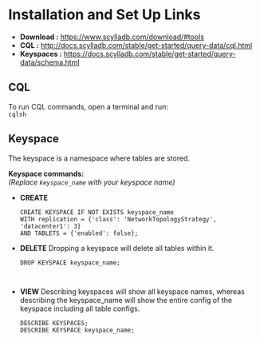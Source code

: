 # Installation and Set Up Links

- **Download   :** https://www.scylladb.com/download/#tools  
- **CQL        :** http://docs.scylladb.com/stable/get-started/query-data/cql.html  
- **Keyspaces  :** https://docs.scylladb.com/stable/get-started/query-data/schema.html  

## CQL

To run CQL commands, open a terminal and run:  
`cqlsh`

## Keyspace

The keyspace is a namespace where tables are stored.

**Keyspace commands:**  
*(Replace `keyspace_name` with your keyspace name)*

- **CREATE**
  ```cql
  CREATE KEYSPACE IF NOT EXISTS keyspace_name 
  WITH replication = {'class': 'NetworkTopologyStrategy', 'datacenter1': 3} 
  AND TABLETS = {'enabled': false};

- **DELETE**
Dropping a keyspace will delete all tables within it.

  ```cql
  DROP KEYSPACE keyspace_name;
 


- **VIEW**
Describing keyspaces will show all keyspace names, whereas describing the keyspace_name will show the entire config of the keyspace including all table configs.

  ```cql
  DESCRIBE KEYSPACES;
  DESCRIBE KEYSPACE keyspace_name;


